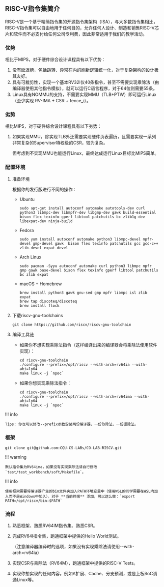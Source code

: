 ## RISC-V指令集简介

RISC-V是一个基于精简指令集的开源指令集架构（ISA），与大多数指令集相比，RISC-V指令集可以自由地用于任何目的，允许任何人设计、制造和销售RISC-V芯片和软件而不必支付给任何公司专利费，因此非常适用于我们的教学活动。

### 优势

相比于MIPS，对于硬件综合设计课程具有以下优势：

1. 没有延迟槽，包括跳转、异常在内的刷新逻辑统一化，对于复杂架构的设计极其友好。
2. 具有可裁剪性，实现一个基本RV32I仅40条指令，甚至不需要实现乘除法（由编译器使用其他指令模拟），就可以运行C语言程序，对于64位则需要55条。
3. Linux具有NOMMU的支持，不需要实现MMU（TLB+PTW）即可运行Linux（至少实现 RV-IMA + CSR + fence_i）。

### 劣势

相比MIPS，对于硬件综合设计课程具有以下劣势：

1. 如果实现MMU，除实现TLB外还需要实现硬件页表遍历，且需要实现一系列非常复杂的Supervisor特权级的CSR，较为复杂。
    
    但考虑到不实现MMU也能运行Linux，最终达成运行Linux目标比MIPS简单。

### 配置环境

1. 准备环境

    根据你的发行版进行不同的操作：

    - Ubuntu
        ```shell
        sudo apt-get install autoconf automake autotools-dev curl python3 libmpc-dev libmpfr-dev libgmp-dev gawk build-essential bison flex texinfo gperf libtool patchutils bc zlib1g-dev libexpat-dev ninja-build
        ```

    - Fedora
        ```shell
        sudo yum install autoconf automake python3 libmpc-devel mpfr-devel gmp-devel gawk  bison flex texinfo patchutils gcc gcc-c++ zlib-devel expat-devel
        ```

    - Arch Linux
        ```shell
        sudo pacman -Syyu autoconf automake curl python3 libmpc mpfr gmp gawk base-devel bison flex texinfo gperf libtool patchutils bc zlib expat
        ```

    - macOS + Homebrew

        ```shell
        brew install python3 gawk gnu-sed gmp mpfr libmpc isl zlib expat
        brew tap discoteq/discoteq
        brew install flock
        ```

2. 下载riscv-gnu-toolchains

    ```shell
    git clone https://github.com/riscv/riscv-gnu-toolchain
    ```

3. 编译工具链

    - 如果你不想实现乘除法指令（这样编译出来的编译器会将乘除法使用软件实现）：

        ```shell
        cd riscv-gnu-toolchain
        ./configure --prefix=/opt/riscv --with-arch=rv64ia --with-abi=lp64
        make linux -j `npoc`
        ```

    - 如果你想实现乘除法指令：

        ```shell
        cd riscv-gnu-toolchain
        ./configure --prefix=/opt/riscv --with-arch=rv64ima --with-abi=lp64
        make linux -j `npoc`
        ```

!!! info

    Tips: 你也可以修改--prefix参数安装两份编译器，一份软除法，一份硬除法。

### 框架

```shell
git clone git@github.com:CQU-CS-LABs/CO-LAB-RISCV.git
```

!!! warning

    默认指令集为RV64ima，如果没有实现乘除法请自行修改`test/test_workbench/soft/Makefile`。

!!! info
    
    使用框架需要将编译器产生的bin文件夹加入PATH环境变量中（使用WSL的同学需要在WSL内加入而不是Windows中加入），对于 **当前终端** 添加，可以这么做：`export PATH=/opt/riscv/bin:$PATH`

### 流程

1. 熟悉框架、熟悉RV64IM指令集、熟悉CSR。

2. 完成RV64I指令集，跑通框架中提供的Hello World测试。

    （注意编译器编译时的选项，如果没有实现乘除法请使用--with-arch=rv64ia）

3. 实现CSR与乘除法（RV64M），跑通框架中提供的RISC-V Tests。

4. 实现你想实现的任何内容，例如A扩展、Cache、分支预测，或是上板SoC调通Linux等。
